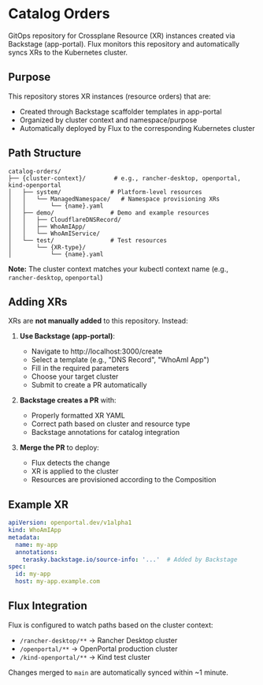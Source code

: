 # Catalog Orders

GitOps repository for Crossplane Resource (XR) instances created via Backstage (app-portal). Flux monitors this repository and automatically syncs XRs to the Kubernetes cluster.

## Purpose

This repository stores XR instances (resource orders) that are:
- Created through Backstage scaffolder templates in app-portal
- Organized by cluster context and namespace/purpose
- Automatically deployed by Flux to the corresponding Kubernetes cluster

## Path Structure

```
catalog-orders/
├── {cluster-context}/        # e.g., rancher-desktop, openportal, kind-openportal
│   ├── system/              # Platform-level resources
│   │   └── ManagedNamespace/   # Namespace provisioning XRs
│   │       └── {name}.yaml
│   ├── demo/                # Demo and example resources
│   │   ├── CloudflareDNSRecord/
│   │   ├── WhoAmIApp/
│   │   └── WhoAmIService/
│   └── test/                # Test resources
│       └── {XR-type}/
│           └── {name}.yaml
```

**Note:** The cluster context matches your kubectl context name (e.g., `rancher-desktop`, `openportal`)

## Adding XRs

XRs are **not manually added** to this repository. Instead:

1. **Use Backstage (app-portal)**:
   - Navigate to http://localhost:3000/create
   - Select a template (e.g., "DNS Record", "WhoAmI App")
   - Fill in the required parameters
   - Choose your target cluster
   - Submit to create a PR automatically

2. **Backstage creates a PR** with:
   - Properly formatted XR YAML
   - Correct path based on cluster and resource type
   - Backstage annotations for catalog integration

3. **Merge the PR** to deploy:
   - Flux detects the change
   - XR is applied to the cluster
   - Resources are provisioned according to the Composition

## Example XR

```yaml
apiVersion: openportal.dev/v1alpha1
kind: WhoAmIApp
metadata:
  name: my-app
  annotations:
    terasky.backstage.io/source-info: '...'  # Added by Backstage
spec:
  id: my-app
  host: my-app.example.com
```

## Flux Integration

Flux is configured to watch paths based on the cluster context:
- `/rancher-desktop/**` → Rancher Desktop cluster
- `/openportal/**` → OpenPortal production cluster
- `/kind-openportal/**` → Kind test cluster

Changes merged to `main` are automatically synced within ~1 minute.
